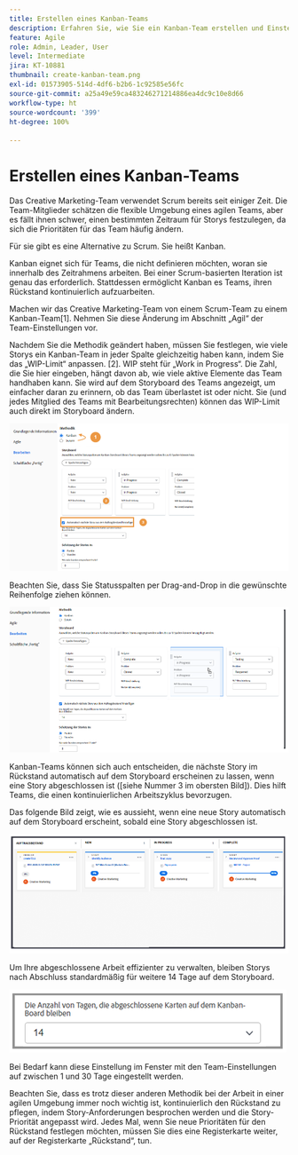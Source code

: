 ```yaml
---
title: Erstellen eines Kanban-Teams
description: Erfahren Sie, wie Sie ein Kanban-Team erstellen und Einstellungen für das Team festlegen.
feature: Agile
role: Admin, Leader, User
level: Intermediate
jira: KT-10881
thumbnail: create-kanban-team.png
exl-id: 01573905-514d-4df6-b2b6-1c92585e56fc
source-git-commit: a25a49e59ca483246271214886ea4dc9c10e8d66
workflow-type: ht
source-wordcount: '399'
ht-degree: 100%

---
```


# Erstellen eines Kanban-Teams

Das Creative Marketing-Team verwendet Scrum bereits seit einiger Zeit. Die Team-Mitglieder schätzen die flexible Umgebung eines agilen Teams, aber es fällt ihnen schwer, einen bestimmten Zeitraum für Storys festzulegen, da sich die Prioritäten für das Team häufig ändern.

Für sie gibt es eine Alternative zu Scrum. Sie heißt Kanban.

Kanban eignet sich für Teams, die nicht definieren möchten, woran sie innerhalb des Zeitrahmens arbeiten. Bei einer Scrum-basierten Iteration ist genau das erforderlich. Stattdessen ermöglicht Kanban es Teams, ihren Rückstand kontinuierlich aufzuarbeiten.

Machen wir das Creative Marketing-Team von einem Scrum-Team zu einem Kanban-Team[1]. Nehmen Sie diese Änderung im Abschnitt „Agil“ der Team-Einstellungen vor.

Nachdem Sie die Methodik geändert haben, müssen Sie festlegen, wie viele Storys ein Kanban-Team in jeder Spalte gleichzeitig haben kann, indem Sie das „WIP-Limit“ anpassen. [2]. WIP steht für „Work in Progress“. Die Zahl, die Sie hier eingeben, hängt davon ab, wie viele aktive Elemente das Team handhaben kann. Sie wird auf dem Storyboard des Teams angezeigt, um einfacher daran zu erinnern, ob das Team überlastet ist oder nicht. Sie (und jedes Mitglied des Teams mit Bearbeitungsrechten) können das WIP-Limit auch direkt im Storyboard ändern.

![Die Seite „Team-Einstellungen“](assets/teamspage-01.png)

Beachten Sie, dass Sie Statusspalten per Drag-and-Drop in die gewünschte Reihenfolge ziehen können.

![Die Seite „Team-Einstellungen“](assets/teamspage-02.png)

Kanban-Teams können sich auch entscheiden, die nächste Story im Rückstand automatisch auf dem Storyboard erscheinen zu lassen, wenn eine Story abgeschlossen ist ([siehe Nummer 3 im obersten Bild]). Dies hilft Teams, die einen kontinuierlichen Arbeitszyklus bevorzugen.


Das folgende Bild zeigt, wie es aussieht, wenn eine neue Story automatisch auf dem Storyboard erscheint, sobald eine Story abgeschlossen ist.

![Die Seite „Team-Einstellungen“](assets/teamspage-03.png)

Um Ihre abgeschlossene Arbeit effizienter zu verwalten, bleiben Storys nach Abschluss standardmäßig für weitere 14 Tage auf dem Storyboard.

![Die Seite „Team-Einstellungen“](assets/teampage-04.png)

Bei Bedarf kann diese Einstellung im Fenster mit den Team-Einstellungen auf zwischen 1 und 30 Tage eingestellt werden.

Beachten Sie, dass es trotz dieser anderen Methodik bei der Arbeit in einer agilen Umgebung immer noch wichtig ist, kontinuierlich den Rückstand zu pflegen, indem Story-Anforderungen besprochen werden und die Story-Priorität angepasst wird. Jedes Mal, wenn Sie neue Prioritäten für den Rückstand festlegen möchten, müssen Sie dies eine Registerkarte weiter, auf der Registerkarte „Rückstand“, tun.
